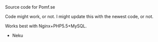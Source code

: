 Source code for Pomf.se

Code might work, or not. I might update this with the newest code, or not.

Works best with Nginx+PHP5.5+MySQL.

- Neku